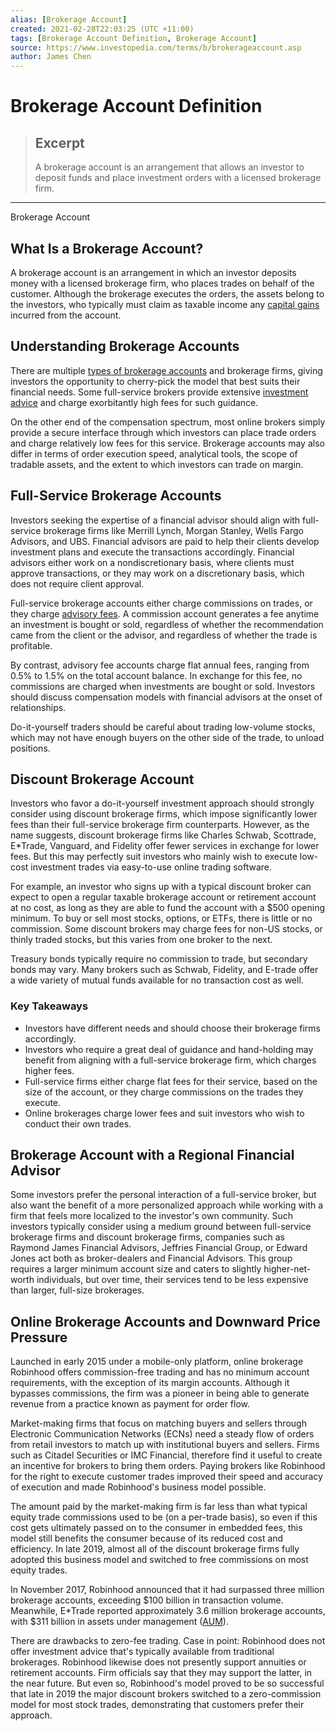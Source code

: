 ```yaml
---
alias: [Brokerage Account]
created: 2021-02-28T22:03:25 (UTC +11:00)
tags: [Brokerage Account Definition, Brokerage Account]
source: https://www.investopedia.com/terms/b/brokerageaccount.asp
author: James Chen
---
```


# Brokerage Account Definition

> ## Excerpt
> A brokerage account is an arrangement that allows an investor to deposit funds and place investment orders with a licensed brokerage firm.

---

Brokerage Account
## What Is a Brokerage Account?

A brokerage account is an arrangement in which an investor deposits money with a licensed brokerage firm, who places trades on behalf of the customer. Although the brokerage executes the orders, the assets belong to the investors, who typically must claim as taxable income any [capital gains](https://www.investopedia.com/terms/c/capitalgain.asp) incurred from the account.

## Understanding Brokerage Accounts

There are multiple [types of brokerage accounts](https://www.investopedia.com/investing/types-brokerage-accounts/) and brokerage firms, giving investors the opportunity to cherry-pick the model that best suits their financial needs. Some full-service brokers provide extensive [investment advice](https://www.investopedia.com/terms/i/investment-advice.asp) and charge exorbitantly high fees for such guidance.

On the other end of the compensation spectrum, most online brokers simply provide a secure interface through which investors can place trade orders and charge relatively low fees for this service. Brokerage accounts may also differ in terms of order execution speed, analytical tools, the scope of tradable assets, and the extent to which investors can trade on margin.

## Full-Service Brokerage Accounts

Investors seeking the expertise of a financial advisor should align with full-service brokerage firms like Merrill Lynch, Morgan Stanley, Wells Fargo Advisors, and UBS. Financial advisors are paid to help their clients develop investment plans and execute the transactions accordingly. Financial advisors either work on a nondiscretionary basis, where clients must approve transactions, or they may work on a discretionary basis, which does not require client approval.

Full-service brokerage accounts either charge commissions on trades, or they charge [advisory fees](https://www.investopedia.com/terms/a/advisor-fee.asp). A commission account generates a fee anytime an investment is bought or sold, regardless of whether the recommendation came from the client or the advisor, and regardless of whether the trade is profitable.

By contrast, advisory fee accounts charge flat annual fees, ranging from 0.5% to 1.5% on the total account balance. In exchange for this fee, no commissions are charged when investments are bought or sold. Investors should discuss compensation models with financial advisors at the onset of relationships.

Do-it-yourself traders should be careful about trading low-volume stocks, which may not have enough buyers on the other side of the trade, to unload positions.

## Discount Brokerage Account

Investors who favor a do-it-yourself investment approach should strongly consider using discount brokerage firms, which impose significantly lower fees than their full-service brokerage firm counterparts. However, as the name suggests, discount brokerage firms like Charles Schwab, Scottrade, E\*Trade, Vanguard, and Fidelity offer fewer services in exchange for lower fees. But this may perfectly suit investors who mainly wish to execute low-cost investment trades via easy-to-use online trading software.

For example, an investor who signs up with a typical discount broker can expect to open a regular taxable brokerage account or retirement account at no cost, as long as they are able to fund the account with a $500 opening minimum. To buy or sell most stocks, options, or ETFs, there is little or no commission. Some discount brokers may charge fees for non-US stocks, or thinly traded stocks, but this varies from one broker to the next.

Treasury bonds typically require no commission to trade, but secondary bonds may vary. Many brokers such as Schwab, Fidelity, and E-trade offer a wide variety of mutual funds available for no transaction cost as well.

### Key Takeaways

-   Investors have different needs and should choose their brokerage firms accordingly.
-   Investors who require a great deal of guidance and hand-holding may benefit from aligning with a full-service brokerage firm, which charges higher fees.
-   Full-service firms either charge flat fees for their service, based on the size of the account, or they charge commissions on the trades they execute.
-   Online brokerages charge lower fees and suit investors who wish to conduct their own trades.

## Brokerage Account with a Regional Financial Advisor

Some investors prefer the personal interaction of a full-service broker, but also want the benefit of a more personalized approach while working with a firm that feels more localized to the investor's own community. Such investors typically consider using a medium ground between full-service brokerage firms and discount brokerage firms, companies such as Raymond James Financial Advisors, Jeffries Financial Group, or Edward Jones act both as broker-dealers and Financial Advisors. This group requires a larger minimum account size and caters to slightly higher-net-worth individuals, but over time, their services tend to be less expensive than larger, full-size brokerages.

## Online Brokerage Accounts and Downward Price Pressure

Launched in early 2015 under a mobile-only platform, online brokerage Robinhood offers commission-free trading and has no minimum account requirements, with the exception of its margin accounts. Although it bypasses commissions, the firm was a pioneer in being able to generate revenue from a practice known as payment for order flow.

Market-making firms that focus on matching buyers and sellers through Electronic Communication Networks (ECNs) need a steady flow of orders from retail investors to match up with institutional buyers and sellers. Firms such as Citadel Securities or IMC Financial, therefore find it useful to create an incentive for brokers to bring them orders. Paying brokers like Robinhood for the right to execute customer trades improved their speed and accuracy of execution and made Robinhood's business model possible.

The amount paid by the market-making firm is far less than what typical equity trade commissions used to be (on a per-trade basis), so even if this cost gets ultimately passed on to the consumer in embedded fees, this model still benefits the consumer because of its reduced cost and efficiency. In late 2019, almost all of the discount brokerage firms fully adopted this business model and switched to free commissions on most equity trades.

In November 2017, Robinhood announced that it had surpassed three million brokerage accounts, exceeding $100 billion in transaction volume. Meanwhile, E\*Trade reported approximately 3.6 million brokerage accounts, with $311 billion in assets under management ([AUM](https://www.investopedia.com/terms/a/aum.asp)).

There are drawbacks to zero-fee trading. Case in point: Robinhood does not offer investment advice that's typically available from traditional brokerages. Robinhood likewise does not presently support annuities or retirement accounts. Firm officials say that they may support the latter, in the near future. But even so, Robinhood's model proved to be so successful that late in 2019 the major discount brokers switched to a zero-commission model for most stock trades, demonstrating that customers prefer their approach.
